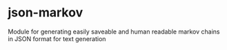 # json-markov
Module for generating easily saveable and human readable markov chains in JSON format for text generation
